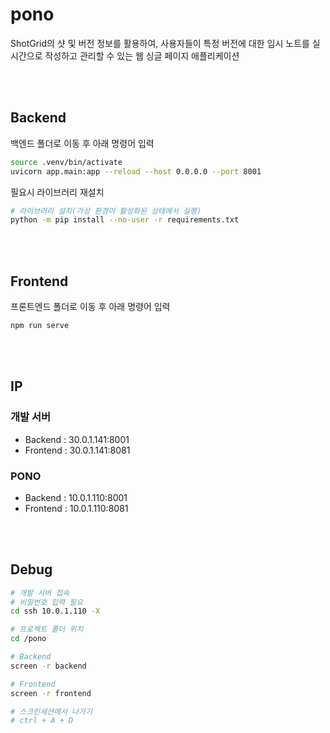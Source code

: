# pono
ShotGrid의 샷 및 버전 정보를 활용하여, 사용자들이 특정 버전에 대한 임시 노트를 실시간으로 작성하고 관리할 수 있는 웹 싱글 페이지 애플리케이션

<br><br>

## Backend
백엔드 폴더로 이동 후 아래 명령어 입력  

```bash
source .venv/bin/activate
uvicorn app.main:app --reload --host 0.0.0.0 --port 8001
```
필요시 라이브러리 재설치
```bash
# 라이브러리 설치(가상 환경이 활성화된 상태에서 실행)
python -m pip install --no-user -r requirements.txt
```
<br><br>

## Frontend
프론트엔드 폴더로 이동 후 아래 명령어 입력

```bash
npm run serve
```

<br><br>

## IP
### 개발 서버
- Backend : 30.0.1.141:8001
- Frontend : 30.0.1.141:8081

### PONO
- Backend : 10.0.1.110:8001
- Frontend : 10.0.1.110:8081

<br><br>

## Debug
```bash
# 개발 서버 접속
# 비밀번호 입력 필요
cd ssh 10.0.1.110 -X

# 프로젝트 폴더 위치
cd /pono

# Backend 
screen -r backend

# Frontend
screen -r frontend

# 스크린세션에서 나가기
# ctrl + A + D

```
